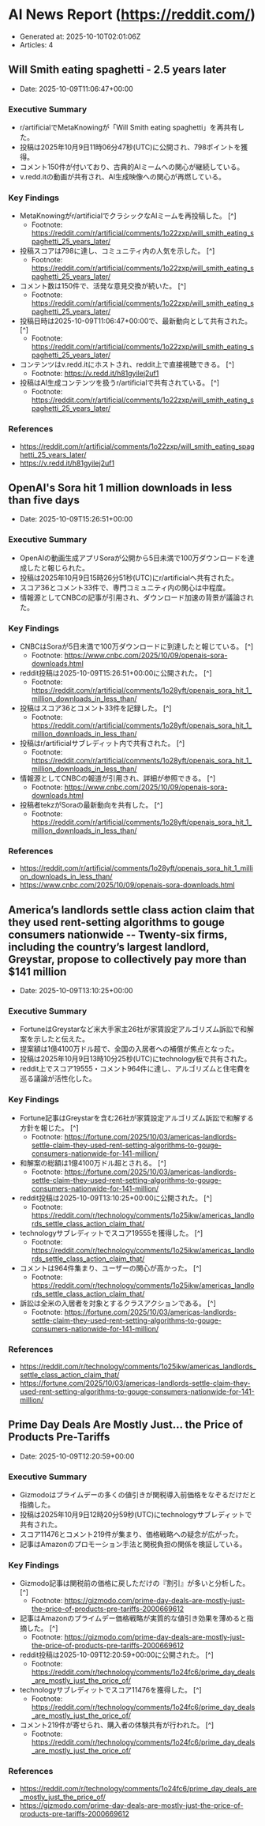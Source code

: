 # AI News Report (https://reddit.com/)

- Generated at: 2025-10-10T02:01:06Z
- Articles: 4

## Will Smith eating spaghetti - 2.5 years later
- Date: 2025-10-09T11:06:47+00:00

### Executive Summary
- r/artificialでMetaKnowingが「Will Smith eating spaghetti」を再共有した。
- 投稿は2025年10月9日11時06分47秒(UTC)に公開され、798ポイントを獲得。
- コメント150件が付いており、古典的AIミームへの関心が継続している。
- v.redd.itの動画が共有され、AI生成映像への関心が再燃している。

### Key Findings
- MetaKnowingがr/artificialでクラシックなAIミームを再投稿した。 [^]
  - Footnote: https://reddit.com/r/artificial/comments/1o22zxp/will_smith_eating_spaghetti_25_years_later/
- 投稿スコアは798に達し、コミュニティ内の人気を示した。 [^]
  - Footnote: https://reddit.com/r/artificial/comments/1o22zxp/will_smith_eating_spaghetti_25_years_later/
- コメント数は150件で、活発な意見交換が続いた。 [^]
  - Footnote: https://reddit.com/r/artificial/comments/1o22zxp/will_smith_eating_spaghetti_25_years_later/
- 投稿日時は2025-10-09T11:06:47+00:00で、最新動向として共有された。 [^]
  - Footnote: https://reddit.com/r/artificial/comments/1o22zxp/will_smith_eating_spaghetti_25_years_later/
- コンテンツはv.redd.itにホストされ、reddit上で直接視聴できる。 [^]
  - Footnote: https://v.redd.it/h81gyilej2uf1
- 投稿はAI生成コンテンツを扱うr/artificialで共有されている。 [^]
  - Footnote: https://reddit.com/r/artificial/comments/1o22zxp/will_smith_eating_spaghetti_25_years_later/

### References
- https://reddit.com/r/artificial/comments/1o22zxp/will_smith_eating_spaghetti_25_years_later/
- https://v.redd.it/h81gyilej2uf1

## OpenAI's Sora hit 1 million downloads in less than five days
- Date: 2025-10-09T15:26:51+00:00

### Executive Summary
- OpenAIの動画生成アプリSoraが公開から5日未満で100万ダウンロードを達成したと報じられた。
- 投稿は2025年10月9日15時26分51秒(UTC)にr/artificialへ共有された。
- スコア36とコメント33件で、専門コミュニティ内の関心は中程度。
- 情報源としてCNBCの記事が引用され、ダウンロード加速の背景が議論された。

### Key Findings
- CNBCはSoraが5日未満で100万ダウンロードに到達したと報じている。 [^]
  - Footnote: https://www.cnbc.com/2025/10/09/openais-sora-downloads.html
- reddit投稿は2025-10-09T15:26:51+00:00に公開された。 [^]
  - Footnote: https://reddit.com/r/artificial/comments/1o28yft/openais_sora_hit_1_million_downloads_in_less_than/
- 投稿はスコア36とコメント33件を記録した。 [^]
  - Footnote: https://reddit.com/r/artificial/comments/1o28yft/openais_sora_hit_1_million_downloads_in_less_than/
- 投稿はr/artificialサブレディット内で共有された。 [^]
  - Footnote: https://reddit.com/r/artificial/comments/1o28yft/openais_sora_hit_1_million_downloads_in_less_than/
- 情報源としてCNBCの報道が引用され、詳細が参照できる。 [^]
  - Footnote: https://www.cnbc.com/2025/10/09/openais-sora-downloads.html
- 投稿者tekzがSoraの最新動向を共有した。 [^]
  - Footnote: https://reddit.com/r/artificial/comments/1o28yft/openais_sora_hit_1_million_downloads_in_less_than/

### References
- https://reddit.com/r/artificial/comments/1o28yft/openais_sora_hit_1_million_downloads_in_less_than/
- https://www.cnbc.com/2025/10/09/openais-sora-downloads.html

## America’s landlords settle class action claim that they used rent-setting algorithms to gouge consumers nationwide -- Twenty-six firms, including the country’s largest landlord, Greystar, propose to collectively pay more than $141 million
- Date: 2025-10-09T13:10:25+00:00

### Executive Summary
- FortuneはGreystarなど米大手家主26社が家賃設定アルゴリズム訴訟で和解案を示したと伝えた。
- 提案額は1億4100万ドル超で、全国の入居者への補償が焦点となった。
- 投稿は2025年10月9日13時10分25秒(UTC)にtechnology板で共有された。
- reddit上でスコア19555・コメント964件に達し、アルゴリズムと住宅費を巡る議論が活性化した。

### Key Findings
- Fortune記事はGreystarを含む26社が家賃設定アルゴリズム訴訟で和解する方針を報じた。 [^]
  - Footnote: https://fortune.com/2025/10/03/americas-landlords-settle-claim-they-used-rent-setting-algorithms-to-gouge-consumers-nationwide-for-141-million/
- 和解案の総額は1億4100万ドル超とされる。 [^]
  - Footnote: https://fortune.com/2025/10/03/americas-landlords-settle-claim-they-used-rent-setting-algorithms-to-gouge-consumers-nationwide-for-141-million/
- reddit投稿は2025-10-09T13:10:25+00:00に公開された。 [^]
  - Footnote: https://reddit.com/r/technology/comments/1o25ikw/americas_landlords_settle_class_action_claim_that/
- technologyサブレディットでスコア19555を獲得した。 [^]
  - Footnote: https://reddit.com/r/technology/comments/1o25ikw/americas_landlords_settle_class_action_claim_that/
- コメントは964件集まり、ユーザーの関心が高かった。 [^]
  - Footnote: https://reddit.com/r/technology/comments/1o25ikw/americas_landlords_settle_class_action_claim_that/
- 訴訟は全米の入居者を対象とするクラスアクションである。 [^]
  - Footnote: https://fortune.com/2025/10/03/americas-landlords-settle-claim-they-used-rent-setting-algorithms-to-gouge-consumers-nationwide-for-141-million/

### References
- https://reddit.com/r/technology/comments/1o25ikw/americas_landlords_settle_class_action_claim_that/
- https://fortune.com/2025/10/03/americas-landlords-settle-claim-they-used-rent-setting-algorithms-to-gouge-consumers-nationwide-for-141-million/

## Prime Day Deals Are Mostly Just... the Price of Products Pre-Tariffs
- Date: 2025-10-09T12:20:59+00:00

### Executive Summary
- Gizmodoはプライムデーの多くの値引きが関税導入前価格をなぞるだけだと指摘した。
- 投稿は2025年10月9日12時20分59秒(UTC)にtechnologyサブレディットで共有された。
- スコア11476とコメント219件が集まり、価格戦略への疑念が広がった。
- 記事はAmazonのプロモーション手法と関税負担の関係を検証している。

### Key Findings
- Gizmodo記事は関税前の価格に戻しただけの『割引』が多いと分析した。 [^]
  - Footnote: https://gizmodo.com/prime-day-deals-are-mostly-just-the-price-of-products-pre-tariffs-2000669612
- 記事はAmazonのプライムデー価格戦略が実質的な値引き効果を薄めると指摘した。 [^]
  - Footnote: https://gizmodo.com/prime-day-deals-are-mostly-just-the-price-of-products-pre-tariffs-2000669612
- reddit投稿は2025-10-09T12:20:59+00:00に公開された。 [^]
  - Footnote: https://reddit.com/r/technology/comments/1o24fc6/prime_day_deals_are_mostly_just_the_price_of/
- technologyサブレディットでスコア11476を獲得した。 [^]
  - Footnote: https://reddit.com/r/technology/comments/1o24fc6/prime_day_deals_are_mostly_just_the_price_of/
- コメント219件が寄せられ、購入者の体験共有が行われた。 [^]
  - Footnote: https://reddit.com/r/technology/comments/1o24fc6/prime_day_deals_are_mostly_just_the_price_of/

### References
- https://reddit.com/r/technology/comments/1o24fc6/prime_day_deals_are_mostly_just_the_price_of/
- https://gizmodo.com/prime-day-deals-are-mostly-just-the-price-of-products-pre-tariffs-2000669612
